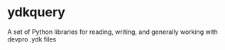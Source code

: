 # ydkquery
A set of Python libraries for reading, writing, and generally working with devpro .ydk files
